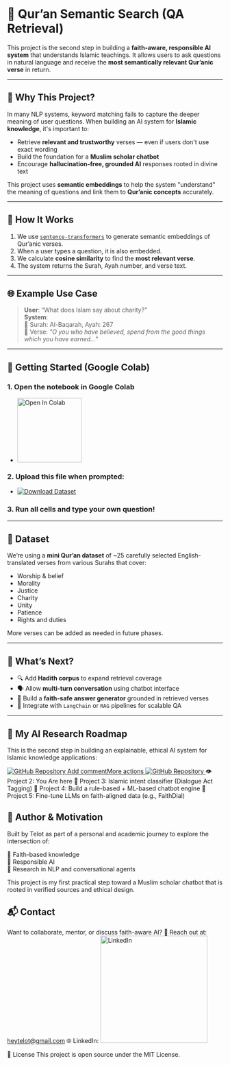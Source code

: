 # 🕌 Qur’an Semantic Search (QA Retrieval)

This project is the second step in building a **faith-aware, responsible AI system** that understands Islamic teachings. It allows users to ask questions in natural language and receive the **most semantically relevant Qur’anic verse** in return.

---

## 📌 Why This Project?

In many NLP systems, keyword matching fails to capture the deeper meaning of user questions. When building an AI system for **Islamic knowledge**, it's important to:

- Retrieve **relevant and trustworthy** verses — even if users don't use exact wording
- Build the foundation for a **Muslim scholar chatbot**
- Encourage **hallucination-free, grounded AI** responses rooted in divine text

This project uses **semantic embeddings** to help the system "understand" the meaning of questions and link them to **Qur’anic concepts** accurately.

---

## 🧠 How It Works

1. We use [`sentence-transformers`](https://www.sbert.net) to generate semantic embeddings of Qur’anic verses.
2. When a user types a question, it is also embedded.
3. We calculate **cosine similarity** to find the **most relevant verse**.
4. The system returns the Surah, Ayah number, and verse text.

---

## 🌐 Example Use Case

> **User**: “What does Islam say about charity?”  
> **System**:  
> 📖 Surah: Al-Baqarah, Ayah: 267  
> 🕋 Verse: *"O you who have believed, spend from the good things which you have earned..."*

---

## 🏃 Getting Started (Google Colab)

### 1. Open the notebook in Google Colab

- <p align="left">
  <a href="https://colab.research.google.com/drive/1XW1LNExyzsQ1NYP6FjLCFk0DuBG1VwnA?usp=sharing">
    <img src="https://colab.research.google.com/assets/colab-badge.svg" alt="Open In Colab" width="150"/>
  </a>
</p>

### 2. Upload this file when prompted:
- <a href="https://drive.google.com/uc?export=download&id=1Eb3uiaYXRSUS7vJ2zGymxQ3mRMBcWJOq">
  <img src="https://img.shields.io/badge/📥_Download_Dataset-CSV-green?style=for-the-badge" alt="Download Dataset">
</a>

### 3. Run all cells and type your own question!

---

## 🧾 Dataset

We’re using a **mini Qur’an dataset** of ~25 carefully selected English-translated verses from various Surahs that cover:

- Worship & belief
- Morality
- Justice
- Charity
- Unity
- Patience
- Rights and duties

More verses can be added as needed in future phases.

---

## 🔮 What’s Next?

- 🔍 Add **Hadith corpus** to expand retrieval coverage
- 🗣️ Allow **multi-turn conversation** using chatbot interface
- 📜 Build a **faith-safe answer generator** grounded in retrieved verses
- 🧪 Integrate with `LangChain` or `RAG` pipelines for scalable QA

---

## 🔬 My AI Research Roadmap

This is the second step in building an explainable, ethical AI system for Islamic knowledge applications:
 
<a href="https://github.com/Akane-Asahi/Text-Classification-Islamic-vs-Non-Islamic-Content">
  <img src="https://img.shields.io/badge/📖 Project_1-Islamic_vs_Non-Islamic_Text_Classification-blue?style=for-the-badge&logo=github" alt="GitHub Repository">
</a>  
<a href="https://github.com/Akane-Asahi/Text-Classification-Islamic-vs-Non-Islamic-Content">Add commentMore actions
  <img src="https://img.shields.io/badge/🔎 Project_1-Text_Classification-blue?style=for-the-badge&logo=github" alt="GitHub Repository">
</a>    
👁️ Project 2: You Are here  
🧠 Project 3: Islamic intent classifier (Dialogue Act Tagging)  
🧩 Project 4: Build a rule-based + ML-based chatbot engine  
🤖 Project 5: Fine-tune LLMs on faith-aligned data (e.g., FaithDial)  

## 🤝 Author & Motivation
Built by Telot as part of a personal and academic journey to explore the intersection of:

📜 Faith-based knowledge  
🧠 Responsible AI  
🧪 Research in NLP and conversational agents  

This project is my first practical step toward a Muslim scholar chatbot that is rooted in verified sources and ethical design.

## 📬 Contact

Want to collaborate, mentor, or discuss faith-aware AI?
📧 Reach out at: heytelot@gmail.com
🌐 LinkedIn: 
<a href="https://www.linkedin.com/in/mosfaiulalam/">
  <img src="https://img.shields.io/badge/Connect%20on%20LinkedIn-Mosfaiul%20Alam-blue?style=for-the-badge&logo=linkedin" alt="LinkedIn" width="250"/>
</a>

🪪 License
This project is open source under the MIT License.
